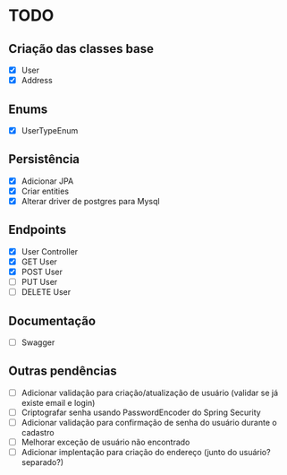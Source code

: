 # **TODO**
## Criação das classes base
- [x] User
- [x] Address
## Enums
- [x] UserTypeEnum
## Persistência
- [x] Adicionar JPA
- [x] Criar entities
- [x] Alterar driver de postgres para Mysql
## Endpoints
- [x] User Controller
- [x] GET User
- [x] POST User
- [ ] PUT User
- [ ] DELETE User
## Documentação
- [ ] Swagger
## Outras pendências
- [ ] Adicionar validação para criação/atualização de usuário (validar se já existe email e login)
- [ ] Criptografar senha usando PasswordEncoder do Spring Security
- [ ] Adicionar validação para confirmação de senha do usuário durante o cadastro
- [ ] Melhorar exceção de usuário não encontrado
- [ ] Adicionar implentação para criação do endereço (junto do usuário? separado?)